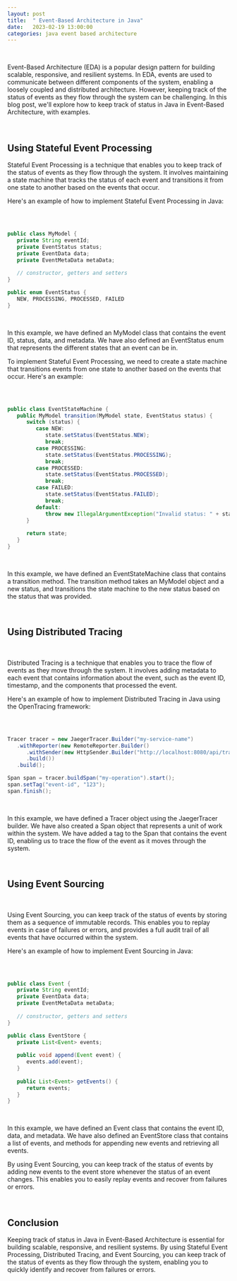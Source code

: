 ```yaml
---
layout: post
title:  " Event-Based Architecture in Java"
date:   2023-02-19 13:00:00
categories: java event based architecture
---
```

  
&nbsp;  

Event-Based Architecture (EDA) is a popular design pattern for building scalable, responsive, and resilient systems. In EDA, events are used to communicate between different components of the system, enabling a loosely coupled and distributed architecture. However, keeping track of the status of events as they flow through the system can be challenging. In this blog post, we'll explore how to keep track of status in Java in Event-Based Architecture, with examples.

&nbsp;  

## Using Stateful Event Processing

Stateful Event Processing is a technique that enables you to keep track of the status of events as they flow through the system. It involves maintaining a state machine that tracks the status of each event and transitions it from one state to another based on the events that occur.

Here's an example of how to implement Stateful Event Processing in Java:

&nbsp;  

```java

public class MyModel {
   private String eventId;
   private EventStatus status;
   private EventData data;
   private EventMetaData metaData;
   
   // constructor, getters and setters
}

public enum EventStatus {
   NEW, PROCESSING, PROCESSED, FAILED
}

```

&nbsp;  

In this example, we have defined an MyModel class that contains the event ID, status, data, and metadata. We have also defined an EventStatus enum that represents the different states that an event can be in.

To implement Stateful Event Processing, we need to create a state machine that transitions events from one state to another based on the events that occur. Here's an example:

&nbsp;  

```java

public class EventStateMachine {
   public MyModel transition(MyModel state, EventStatus status) {
      switch (status) {
         case NEW:
            state.setStatus(EventStatus.NEW);
            break;
         case PROCESSING:
            state.setStatus(EventStatus.PROCESSING);
            break;
         case PROCESSED:
            state.setStatus(EventStatus.PROCESSED);
            break;
         case FAILED:
            state.setStatus(EventStatus.FAILED);
            break;
         default:
            throw new IllegalArgumentException("Invalid status: " + status);
      }
      
      return state;
   }
}

```

&nbsp;  

In this example, we have defined an EventStateMachine class that contains a transition method. The transition method takes an MyModel object and a new status, and transitions the state machine to the new status based on the status that was provided.

&nbsp;  

## Using Distributed Tracing

&nbsp;  

Distributed Tracing is a technique that enables you to trace the flow of events as they move through the system. It involves adding metadata to each event that contains information about the event, such as the event ID, timestamp, and the components that processed the event.

Here's an example of how to implement Distributed Tracing in Java using the OpenTracing framework:

&nbsp;  

```java

Tracer tracer = new JaegerTracer.Builder("my-service-name")
   .withReporter(new RemoteReporter.Builder()
      .withSender(new HttpSender.Builder("http://localhost:8080/api/traces").build())
      .build())
   .build();

Span span = tracer.buildSpan("my-operation").start();
span.setTag("event-id", "123");
span.finish();

```

&nbsp;  

In this example, we have defined a Tracer object using the JaegerTracer builder. We have also created a Span object that represents a unit of work within the system. We have added a tag to the Span that contains the event ID, enabling us to trace the flow of the event as it moves through the system.

&nbsp;  

## Using Event Sourcing

&nbsp;  

Using Event Sourcing, you can keep track of the status of events by storing them as a sequence of immutable records. This enables you to replay events in case of failures or errors, and provides a full audit trail of all events that have occurred within the system.

Here's an example of how to implement Event Sourcing in Java:

&nbsp;  

```java

public class Event {
   private String eventId;
   private EventData data;
   private EventMetaData metaData;
   
   // constructor, getters and setters
}

public class EventStore {
   private List<Event> events;
   
   public void append(Event event) {
      events.add(event);
   }
   
   public List<Event> getEvents() {
      return events;
   }
}

```

&nbsp;  

In this example, we have defined an Event class that contains the event ID, data, and metadata. We have also defined an EventStore class that contains a list of events, and methods for appending new events and retrieving all events.

By using Event Sourcing, you can keep track of the status of events by adding new events to the event store whenever the status of an event changes. This enables you to easily replay events and recover from failures or errors.

&nbsp;  

## Conclusion

Keeping track of status in Java in Event-Based Architecture is essential for building scalable, responsive, and resilient systems. By using Stateful Event Processing, Distributed Tracing, and Event Sourcing, you can keep track of the status of events as they flow through the system, enabling you to quickly identify and recover from failures or errors.

